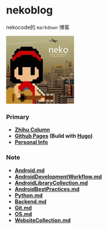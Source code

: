# nekoblog
nekocode的 `markdown` 博客

![nekocode](art/avatar.png "nekocode")

### Primary
- **[Zhihu Column](http://zhuanlan.zhihu.com/kotandroid)**
- **[Github Pages](http://nekocode.github.io/) (Build with [Hugo](hugo_blog))**
- **[Personal Info](PersonalInfo.md)**

### Note
- **[Android.md](Android.md)**
- **[AndroidDevelopmentWorkflow.md](AndroidDevelopmentWorkflow.md)**
- **[AndroidLibraryCollection.md](AndroidLibraryCollection.md)**
- **[AndroidBestPractices.md](AndroidBestPractices.md)**
- **[Python.md](Python.md)**
- **[Backend.md](Backend.md)**
- **[Git.md](Git.md)**
- **[OS.md](OS.md)**
- **[WebsiteCollection.md](WebsiteCollection.md)**